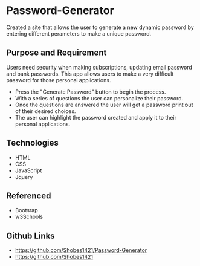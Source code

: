 # Password-Generator

Created a site that allows the user to generate a new dynamic password by entering different perameters to make a unique password.  

## Purpose and Requirement
Users need security when making subscriptions, updating email password and bank passwords.  This app allows users to make a very difficult password for those personal applications.

* Press the "Generate Password" button to begin the process.
* With a series of questions the user can personalize their password.
* Once the questions are answered the user will get a password print out of their desired choices.
* The user can highlight the password created and apply it to their personal applications.


## Technologies
* HTML 
* CSS
* JavaScript
* Jquery

## Referenced
* Bootsrap
* w3Schools



## Github Links
* https://github.com/Shobes1421/Password-Generator
* https://github.com/Shobes1421